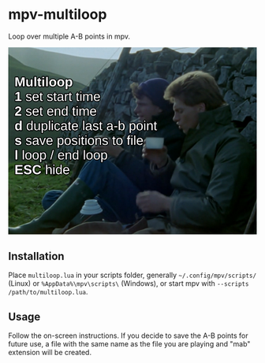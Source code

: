 # mpv-multiloop
Loop over multiple A-B points in mpv.

![screenshot](/img/screenshot.png)

## Installation
Place `multiloop.lua` in your scripts folder, generally `~/.config/mpv/scripts/` (Linux) or `%AppData%\mpv\scripts\` (Windows), or start mpv with `--scripts /path/to/multiloop.lua`.

## Usage
Follow the on-screen instructions.
If you decide to save the A-B points for future use, a file with the same name as the file you are playing and "mab" extension will be created.

